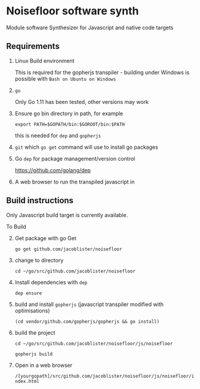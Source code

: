 # Noisefloor software synth

Module software Synthesizer for Javascript and native code targets

## Requirements

1. Linux Build environment

   This is required for the gopherjs transpiler - building under Windows is possible with `Bash on Ubuntu on Windows`

2. `go`

   Only Go 1.11 has been tested, other versions may work    

3. Ensure go bin directory in path, for example

   `export PATH=$GOPATH/bin:$GOROOT/bin:$PATH`

   this is needed for `dep` and `gopherjs`

4. `git` which `go get` command will use to install go packages

5. Go `dep` for package management/version control   

   https://github.com/golang/dep

6. A web browser to run the transpiled javascript in

## Build instructions

Only Javascript build target is currently available.

To Build

2. Get package with go Get

   `go get github.com/jacoblister/noisefloor`

3. change to directory

   `cd ~/go/src/github.com/jacoblister/noisefloor`

4. Install dependencies with `dep`

   `dep ensure`

5. build and install `gopherjs` (javascript transpiler modified with optimisations)

   `(cd vendor/github.com/gopherjs/gopherjs && go install)`

6. build the project

   `cd ~/go/src/github.com/jacoblister/noisefloor/js/noisefloor`

   `gopherjs build`

7. Open in a web browser

   `/[yourgopath]/src/github.com/jacoblister/noisefloor/js/noisefloor/index.html`
